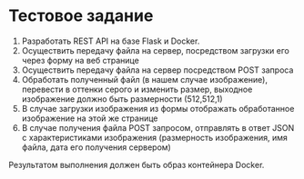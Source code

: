 # Тестовое задание 
1. Разработать REST API на базе Flask и Docker. 
2. Осуществить передачу файла на сервер, посредством загрузки его через форму на веб странице
3. Осуществить передачу файла на сервер посредством POST запроса
4. Обработать полученный файл (в нашем случае изображение), перевести в оттенки серого и изменить размер, выходное изображение должно быть размерности (512,512,1)
5. В случае загрузки изображения из формы отображать обработанное изображение на этой же странице
6. В случае получения файла POST запросом, отправлять в ответ JSON с характеристиками изображения (размерность изображения, имя файла, дата его получения сервером)  

Результатом выполнения должен быть образ контейнера Docker.